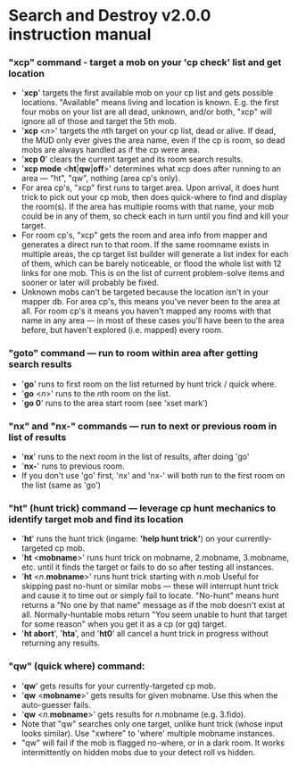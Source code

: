 # Search and Destroy v2.0.0 instruction manual

### "xcp" command - target a mob on your 'cp check' list and get location
- '**xcp**' targets the first available mob on your cp list and gets possible locations. "Available" means living and location is known.  E.g. the first four mobs on your list are all dead, unknown, and/or both, "xcp" will ignore all of those and target the 5th mob.
- '**xcp** \<*n*\>' targets the *n*th target on your cp list, dead or alive.  If dead, the MUD only ever gives the area name, even if the cp is room, so dead mobs are always handled as if the cp were area.
- '**xcp 0**' clears the current target and its room search results.
- '**xcp mode** \<**ht**\|**qw**\|**off**\>' determines what xcp does after running to an area — "ht", "qw", nothing (area cp's only).  
- For area cp's, "xcp" first runs to target area.  Upon arrival, it does hunt trick to pick out your cp mob, then does quick-where to find and display the room(s).  If the area has multiple rooms with that name, your mob could be in any of them, so check each in turn until you find and kill your target.
- For room cp's, "xcp" gets the room and area info from mapper and generates a direct run to that room.  If the same roomname exists in multiple areas, the cp target list builder will generate a list index for each of them, which can be barely noticeable, or flood the whole list with 12 links for one mob.  This is on the list of current problem-solve items and sooner or later will probably be fixed.
- Unknown mobs can't be targeted because the location isn't in your mapper db.  For area cp's, this means you've never been to the area at all.  For room cp's it means you haven't mapped any rooms with that name in any area — in most of these cases you'll have been to the area before, but haven't explored (i.e. mapped) every room.

### "goto" command — run to room within area after getting search results
- '**go**' runs to first room on the list returned by hunt trick / quick where.
- '**go** \<*n*\>' runs to the *n*th room on the list.
- '**go 0**' runs to the area start room (see 'xset mark')
 
### "nx" and "nx-" commands — run to next or previous room in list of results
- '**nx**' runs to the next room in the list of results, after doing 'go'
- '**nx-**' runs to previous room.
- If you don't use 'go' first, 'nx' and 'nx-' will both run to the first room on the list (same as 'go')

### "ht" (hunt trick) command — leverage cp hunt mechanics to identify target mob and find its location
- '**ht**' runs the hunt trick (ingame: **'help hunt trick'**) on your currently-targeted cp mob.
- '**ht** \<**mobname**\>' runs hunt trick on mobname, 2.mobname, 3.mobname, etc. until it finds the target or fails to do so after testing all instances.
- '**ht** \<*n*.**mobname**\>' runs hunt trick starting with *n*.mob Useful for skipping past no-hunt or similar mobs — these will interrupt hunt trick and cause it to time out or simply fail to locate.  "No-hunt" means hunt returns a "No one by that name" message as if the mob doesn't exist at all.  Normally-huntable mobs return "You seem unable to hunt that target for some reason" when you get it as a cp (or gq) target.
- '**ht abort**', '**hta**', and '**ht0**' all cancel a hunt trick in progress without returning any results.

### "qw" (quick where) command:
- '**qw**' gets results for your currently-targeted cp mob.
- '**qw** \<**mobname**\>' gets results for given mobname.  Use this when the auto-guesser fails.
- '**qw** \<*n*.**mobname**\>' gets results for *n*.mobname (e.g. 3.fido).
- Note that "qw" searches only one target, unlike hunt trick (whose input looks similar).  Use "xwhere" to 'where' multiple mobname instances.
- "qw" will fail if the mob is flagged no-where, or in a dark room.  It works intermittently on hidden mobs due to your detect roll vs hidden.
  
 
 
